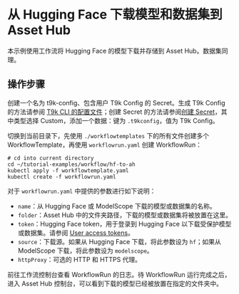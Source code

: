 # 从 Hugging Face 下载模型和数据集到 Asset Hub

本示例使用工作流将 Hugging Face 的模型下载并存储到 Asset Hub。数据集同理。

## 操作步骤

创建一个名为 t9k-config、包含用户 T9k Config 的 Secret。生成 T9k Config 的方法请参阅 [T9k CLI 的配置文件](https://t9k.github.io/user-manuals/latest/tools/cli-t9k/guide.html#%E9%85%8D%E7%BD%AE%E6%96%87%E4%BB%B6)；创建 Secret 的方法请参阅[创建 Secret](https://t9k.github.io/user-manuals/latest/tasks/manage-secret.html#%E5%88%9B%E5%BB%BA-secret)，其中类型选择 Custom，添加一个数据：键为 `.t9kconfig`，值为 T9k Config。

切换到当前目录下，先使用 `./workflowtemplates` 下的所有文件创建多个 WorkflowTemplate，再使用 `workflowrun.yaml` 创建 WorkflowRun：

```shell
# cd into current directory
cd ~/tutorial-examples/workflow/hf-to-ah
kubectl apply -f workflowtemplate.yaml
kubectl create -f workflowrun.yaml
```

对于 `workflowrun.yaml` 中提供的参数进行如下说明：

* `name`：从 Hugging Face 或 ModelScope 下载的模型或数据集的名称。
* `folder`：Asset Hub 中的文件夹路径，下载的模型或数据集将被放置在这里。
* `token`：Hugging Face token，用于登录到 Hugging Face 以下载受保护模型或数据集。请参阅 [User access tokens](https://huggingface.co/docs/hub/en/security-tokens)。
* `source`：下载源。如果从 Hugging Face 下载，将此参数设为 `hf`；如果从 ModelScope 下载，将此参数设为 `modelscope`。
* `httpProxy`：可选的 HTTP 和 HTTPS 代理。

前往工作流控制台查看 WorkflowRun 的日志。待 WorkflowRun 运行完成之后，进入 Asset Hub 控制台，可以看到下载的模型已经被放置在指定的文件夹中。
